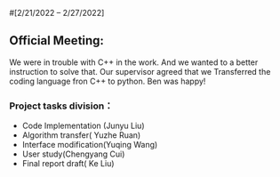 #[2/21/2022 – 2/27/2022]
## Official Meeting:
We were in trouble with C++ in the work. And we wanted to a better instruction to solve that.
Our supervisor agreed that we Transferred the coding language fron C++ to python.
Ben was happy!
### Project tasks division：
- Code Implementation (Junyu Liu)
- Algorithm transfer( Yuzhe Ruan)
- Interface modification(Yuqing Wang)
- User study(Chengyang Cui)
- Final report draft( Ke Liu)

